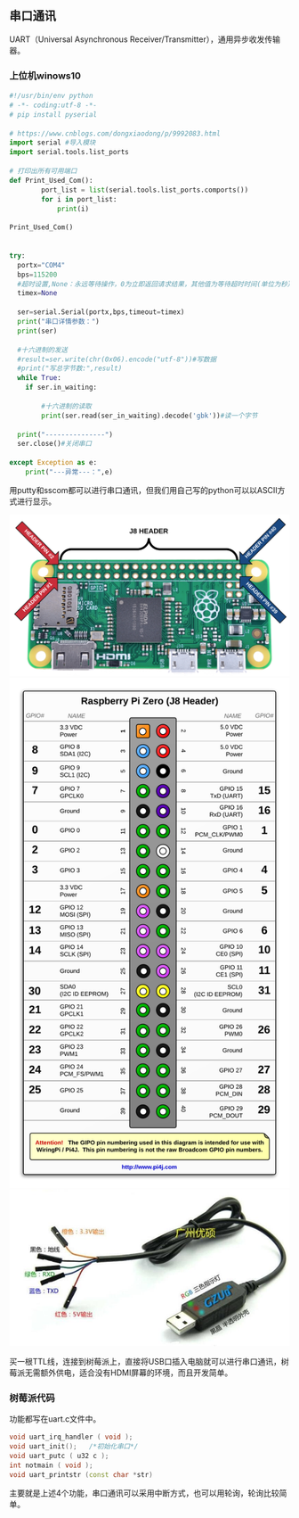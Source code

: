 ## 串口通讯

UART（Universal Asynchronous Receiver/Transmitter），通用异步收发传输器。
### 上位机winows10
```Python
#!/usr/bin/env python
# -*- coding:utf-8 -*-
# pip install pyserial

# https://www.cnblogs.com/dongxiaodong/p/9992083.html
import serial #导入模块
import serial.tools.list_ports

# 打印出所有可用端口
def Print_Used_Com():
        port_list = list(serial.tools.list_ports.comports())
        for i in port_list:
            print(i)
        
Print_Used_Com() 


try:
  portx="COM4"
  bps=115200
  #超时设置,None：永远等待操作，0为立即返回请求结果，其他值为等待超时时间(单位为秒）
  timex=None

  ser=serial.Serial(portx,bps,timeout=timex)
  print("串口详情参数：")
  print(ser)

  #十六进制的发送
  #result=ser.write(chr(0x06).encode("utf-8"))#写数据
  #print("写总字节数:",result)
  while True:
    if ser.in_waiting:
        
        #十六进制的读取
        print(ser.read(ser_in_waiting).decode('gbk'))#读一个字节

  print("---------------")
  ser.close()#关闭串口

except Exception as e:
    print("---异常---：",e)
```

用putty和sscom都可以进行串口通讯，但我们用自己写的python可以以ASCII方式进行显示。

![zero](images\header-photo-zero-large.png)
![zero](images\header-zero-large.png)
![zero](images\ttl.jpg)

买一根TTL线，连接到树莓派上，直接将USB口插入电脑就可以进行串口通讯，树莓派无需额外供电，适合没有HDMI屏幕的环境，而且开发简单。

### 树莓派代码

功能都写在uart.c文件中。

```C++
void uart_irq_handler ( void );
void uart_init();   /*初始化串口*/
void uart_putc ( u32 c );
int notmain ( void );
void uart_printstr (const char *str)
```
主要就是上述4个功能，串口通讯可以采用中断方式，也可以用轮询，轮询比较简单。

